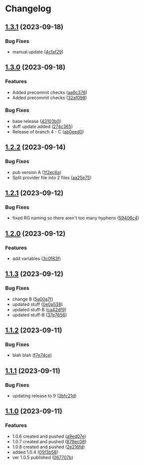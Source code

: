 # Changelog

## [1.3.1](https://github.com/AlexcFrench/ReleaseTest/compare/v1.3.0...v1.3.1) (2023-09-18)


### Bug Fixes

* manual update ([4cfaf29](https://github.com/AlexcFrench/ReleaseTest/commit/4cfaf2964fa32b4c16ae1a8c83d19058b4b7efc1))

## [1.3.0](https://github.com/AlexcFrench/ReleaseTest/compare/v1.2.2...v1.3.0) (2023-09-18)


### Features

* Added precommit checks ([aa6c376](https://github.com/AlexcFrench/ReleaseTest/commit/aa6c37633f07aac1329ccd1562f3d6b67fbbc5c8))
* Added precommit checks ([32af098](https://github.com/AlexcFrench/ReleaseTest/commit/32af09893b4822a28a1820581893ba1ebc767b55))


### Bug Fixes

* base release ([43103b0](https://github.com/AlexcFrench/ReleaseTest/commit/43103b021da685898144a1f8ce56ffd53fb51c73))
* duff update added ([274c365](https://github.com/AlexcFrench/ReleaseTest/commit/274c3659745eb9ac213c33a0ec057fd7b0906f21))
* Release of branch 4 - C ([ab0eed0](https://github.com/AlexcFrench/ReleaseTest/commit/ab0eed0dd1a796fc4c369d01efc2a2e2500a097c))

## [1.2.2](https://github.com/AlexcFrench/ReleaseTest/compare/v1.2.1...v1.2.2) (2023-09-14)


### Bug Fixes

* pub version A ([1f2ec6a](https://github.com/AlexcFrench/ReleaseTest/commit/1f2ec6a0245038659f730f526ba867b5d298b0d7))
* Split provider file into 2 files ([aa25e75](https://github.com/AlexcFrench/ReleaseTest/commit/aa25e75684fb18cac38e8a8e344dbbbddc3e680a))

## [1.2.1](https://github.com/AlexcFrench/ReleaseTest/compare/v1.2.0...v1.2.1) (2023-09-12)


### Bug Fixes

* fixed RG naming so there aren't too many hyphens ([59406c4](https://github.com/AlexcFrench/ReleaseTest/commit/59406c4d7fea4d492d70411043ede18c7e9ca4ec))

## [1.2.0](https://github.com/AlexcFrench/ReleaseTest/compare/v1.1.3...v1.2.0) (2023-09-12)


### Features

* add variables ([3c0f83f](https://github.com/AlexcFrench/ReleaseTest/commit/3c0f83f4dae310a3d82d979a56312d07e02a1c5b))

## [1.1.3](https://github.com/AlexcFrench/ReleaseTest/compare/v1.1.2...v1.1.3) (2023-09-12)


### Bug Fixes

* change B ([5a00a7f](https://github.com/AlexcFrench/ReleaseTest/commit/5a00a7f32126051c4a5c4f2f441bc0ffc892f255))
* updated stuff ([0e0a538](https://github.com/AlexcFrench/ReleaseTest/commit/0e0a538c842e797e580575d7083626270c571c17))
* updated stuff-B ([ca42df9](https://github.com/AlexcFrench/ReleaseTest/commit/ca42df91c418d7e04032994be03b86a9905fe35b))
* updated stuff-B ([37e7656](https://github.com/AlexcFrench/ReleaseTest/commit/37e76562444bab3c67f32281b292474695b4c001))

## [1.1.2](https://github.com/AlexcFrench/ReleaseTest/compare/v1.1.1...v1.1.2) (2023-09-11)


### Bug Fixes

* blah blah ([f7e74ce](https://github.com/AlexcFrench/ReleaseTest/commit/f7e74ce7a0fdfe6629b0cf8ebbdf5c1080e398e5))

## [1.1.1](https://github.com/AlexcFrench/ReleaseTest/compare/v1.1.0...v1.1.1) (2023-09-11)


### Bug Fixes

* updating release to 9 ([3bfc21d](https://github.com/AlexcFrench/ReleaseTest/commit/3bfc21db250526e060155aaaec39f938928d2a1b))

## [1.1.0](https://github.com/AlexcFrench/ReleaseTest/compare/1.0.3...v1.1.0) (2023-09-11)


### Features

* 1.0.6 created and pushed ([a9ed07e](https://github.com/AlexcFrench/ReleaseTest/commit/a9ed07ea6e9a094290491528f40bb9e5c1baca82))
* 1.0.7 created and pushed ([879ec08](https://github.com/AlexcFrench/ReleaseTest/commit/879ec08b76037d51815d12dc65955d7905c9a297))
* 1.0.8 created and pushed ([2e216fd](https://github.com/AlexcFrench/ReleaseTest/commit/2e216fd2a0756dbb6c5518f0686e7d1b1e5c10a2))
* added 1.0.4 ([05f3b58](https://github.com/AlexcFrench/ReleaseTest/commit/05f3b582e5ff3bba85e9190e705bf56f7a7c3b73))
* ver 1.0.5 published ([067707b](https://github.com/AlexcFrench/ReleaseTest/commit/067707bb9af52ed7614e72509c8a55b61389fb65))
